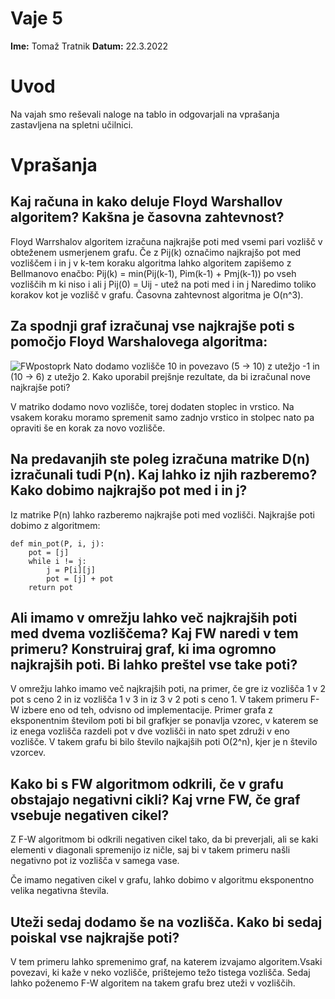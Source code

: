 # Vaje 5

**Ime:** Tomaž Tratnik
**Datum:** 22.3.2022

# Uvod
Na vajah smo reševali naloge na tablo in odgovarjali na vprašanja zastavljena na spletni učilnici.

# Vprašanja
## Kaj računa in kako deluje Floyd Warshallov algoritem? Kakšna je časovna zahtevnost?
Floyd Warrshalov algoritem izračuna najkrajše poti med vsemi pari vozlišč v obteženem usmerjenem grafu. Če z Pij(k) označimo najkrajšo pot med vozliščem i in j v k-tem koraku algoritma lahko algoritem zapišemo z Bellmanovo enačbo:
Pij(k) = min(Pij(k-1), Pim(k-1) + Pmj(k-1)) po vseh vozliščih m ki niso i ali j
Pij(0) = Uij - utež na poti med i in j
Naredimo toliko korakov kot je vozlišč v grafu. Časovna zahtevnost algoritma je O(n^3).

## Za spodnji graf izračunaj vse najkrajše poti s pomočjo Floyd Warshalovega algoritma:
![FWpostoprk](FWpostopek.jpg)
Nato dodamo vozlišče 10 in povezavo (5 -> 10) z utežjo -1 in (10 -> 6) z utežjo 2. Kako uporabil prejšnje rezultate, da bi izračunal nove najkrajše poti?

V matriko dodamo novo vozlišče, torej dodaten stoplec in vrstico. Na vsakem koraku moramo spremenit samo zadnjo vrstico in stolpec nato pa opraviti še en korak za novo vozlišče.

## Na predavanjih ste poleg izračuna matrike D(n) izračunali tudi P(n). Kaj lahko iz njih razberemo? Kako dobimo najkrajšo pot med i in j?
Iz matrike P(n) lahko razberemo najkrajše poti med vozlišči. Najkrajše poti dobimo z algoritmem:
```
def min_pot(P, i, j):
    pot = [j]
    while i != j:
        j = P[i][j]
        pot = [j] + pot
    return pot
```
## Ali imamo v omrežju lahko več najkrajših poti med dvema vozliščema? Kaj FW naredi v tem primeru? Konstruiraj graf, ki ima ogromno najkrajših poti. Bi lahko preštel vse take poti?
V omrežju lahko imamo več najkrajših poti, na primer, če gre iz vozlišča 1 v 2 pot s ceno 2 in iz vozlišča 1 v 3 in iz 3 v 2 poti s ceno 1. V takem primeru F-W izbere eno od teh, odvisno od implementacije.
Primer grafa z eksponentnim številom poti bi bil grafkjer se ponavlja vzorec, v katerem se iz enega vozlišča razdeli pot v dve vozlišči in nato spet združi v eno vozlišče. V takem grafu bi bilo število najkajših poti O(2^n), kjer je n število vzorcev.

## Kako bi s FW algoritmom odkrili, če v grafu obstajajo negativni cikli? Kaj vrne FW, če graf vsebuje negativen cikel?
Z F-W algoritmom bi odkrili negativen cikel tako, da bi preverjali, ali se kaki elementi v diagonali spremenijo iz ničle, saj bi v takem primeru našli negativno pot iz vozlišča v samega vase.

Če imamo negativen cikel v grafu, lahko dobimo v algoritmu eksponentno velika negativna števila.

## Uteži sedaj dodamo še na vozlišča. Kako bi sedaj poiskal vse najkrajše poti?
V tem primeru lahko spremenimo graf, na katerem izvajamo algoritem.Vsaki povezavi, ki kaže v neko vozlišče, prištejemo težo tistega vozlišča. Sedaj lahko poženemo F-W algoritem na takem grafu brez uteži v vozliščih.